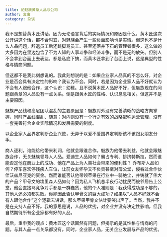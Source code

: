 ```yaml
---
title: 论魅族黄章人品与公司
author: 寓庸
category: 杂谈
---
```

我不是想替黄木匠讲话，因为无论语言背后的实际情况和原因是什么，黄木匠这次公开讲这个话，都不合时宜，对魅族会产生一些负面影响也是实情。但这也不是什么人品问题，辞退员工后还跳脚骂员工、甚至还落井下石的管理者很多，这么做的大多因为在里边包含了不为人知的人事斗争和经济斗争，而不是无的放矢。但别人不会拿到台面上去表达，都是私底下搞，而黄木匠拿到了台面上说，这是典型的性格与情商问题。

但这都不是我此刻想说的。我此刻想说的是：如果企业家人品真的不怎么好，对企业是否会具有决定性的影响？我认为不会。同时，若是因为企业家人品不好就认为不会有人跟他合作，这个认识：幼稚。且不说黄木匠人品好不好，但魅族现在的问题跟黄章的人品没有一点关系。倒是跟黄木匠的性格、认识息息相关。但这并不是主要原因。

魅族产品线和高层团队混乱的主要原因是：魅族对外没有完善清晰的战略方向掌握，同时产品线混乱、随意；对内则没有一个行之有效的战略配称运营管理，没有一套完善符合企业实际情况和发展需要的制度。

以企业家人品界定判断企业兴败，无异于以爱不爱国界定判断该不该跟女朋友分手。

商人逐利，谁能给他带来利润，他就会跟谁合作。魅族为他带去利益，他就会跟魅族合作，无关魅族领导人人品。爱迪生人品如何？霸占专利、排挤特斯拉，然而谁能否定他在商业上的成功、他在产品上为人类社会带来的便利性？
乔布斯人品如何？停车喜欢停残疾人车位，让前女友怀孕又不负责甚至对簿公堂，侵吞过合作伙伴沃兹尼亚克的资金。然而谁能否认他带领苹果在行业中一骑绝尘，并铸就了伟大的产品？甲骨文的埃里森人品如何？因为私人飞机总半夜行动扰民而被邻居告上公堂，他会直接骂竞争对手都是一群蠢货，他的个人准则是：我获得成功是不够的，其他人还必须都失败。你能因此否认甲骨文的巨大成功？如果以“人品不好就不会有人跟他合作”这个逻辑去讲话，那么苹果甲骨文估计要笑出声了。当然，我并不是在支持人品不好。我的意思是说，人品的优劣，对企业并没有决定性影响。但我自然期待所有企业家都有好的人品。

最后，重申我的观点：黄木匠这个话固然有问题，但揭示的是其性格与情商的问题。与其人品一点关系都没有。同时，企业家人品，无关企业发展与产品的优劣。